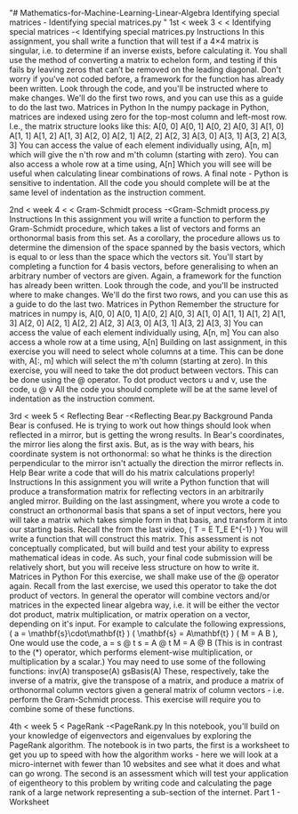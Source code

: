 "# Mathematics-for-Machine-Learning-Linear-Algebra                                   Identifying special matrices - Identifying special matrices.py       " 
1st < week 3 < < Identifying special matrices -< Identifying special matrices.py
Instructions
In this assignment, you shall write a function that will test 
if a 4×4 matrix is singular, i.e. to determine if an inverse 
exists, before calculating it.
You shall use the method of converting a matrix to echelon 
form, and testing if this fails by leaving zeros that can’t 
be removed on the leading diagonal.
Don't worry if you've not coded before, a framework for the 
function has already been written. Look through the code, and 
you'll be instructed where to make changes. We'll do the first 
two rows, and you can use this as a guide to do the last two.
Matrices in Python
In the numpy package in Python, matrices are indexed using 
zero for the top-most column and left-most row. I.e., the 
matrix structure looks like this:
A[0, 0]  A[0, 1]  A[0, 2]  A[0, 3]
A[1, 0]  A[1, 1]  A[1, 2]  A[1, 3]
A[2, 0]  A[2, 1]  A[2, 2]  A[2, 3]
A[3, 0]  A[3, 1]  A[3, 2]  A[3, 3]
You can access the value of each element individually using,
A[n, m]
which will give the n'th row and m'th column (starting with zero). You can also access a whole row at a time using,
A[n]
Which you will see will be useful when calculating linear 
combinations of rows.
A final note - Python is sensitive to indentation. All the 
code you should complete will be at the same level of 
indentation as the instruction comment.




2nd < week 4 < < Gram-Schmidt process -<Gram-Schmidt process.py
Instructions
In this assignment you will write a function to perform the 
Gram-Schmidt procedure, which takes a list of vectors and forms 
an orthonormal basis from this set. As a corollary, the procedure
 allows us to determine the dimension of the space spanned by 
 the basis vectors, which is equal to or less than the space 
 which the vectors sit.
You'll start by completing a function for 4 basis vectors,
 before generalising to when an arbitrary number of vectors 
 are given.
Again, a framework for the function has already been written. 
Look through the code, and you'll be instructed where to make 
changes. We'll do the first two rows, and you can use this as 
a guide to do the last two.
Matrices in Python
Remember the structure for matrices in numpy is,
A[0, 0]  A[0, 1]  A[0, 2]  A[0, 3]
A[1, 0]  A[1, 1]  A[1, 2]  A[1, 3]
A[2, 0]  A[2, 1]  A[2, 2]  A[2, 3]
A[3, 0]  A[3, 1]  A[3, 2]  A[3, 3]
You can access the value of each element individually using,
A[n, m]
You can also access a whole row at a time using,
A[n]
Building on last assignment, in this exercise you will 
need to select whole columns at a time. This can be done with,
A[:, m]
which will select the m'th column (starting at zero).
In this exercise, you will need to take the dot product 
between vectors. This can be done using the @ operator. 
To dot product vectors u and v, use the code,
u @ v
All the code you should complete will be at the same level 
of indentation as the instruction comment.



3rd < week 5 < Reflecting Bear  -<Reflecting Bear.py
Background
Panda Bear is confused. He is trying to work out how things 
should look when reflected in a mirror, but is getting the wrong 
results. In Bear's coordinates, the mirror lies along the first 
axis. But, as is the way with bears, his coordinate system is 
not orthonormal: so what he thinks is the direction 
perpendicular to the mirror isn't actually the direction the 
mirror reflects in. Help Bear write a code that will do his 
matrix calculations properly!
Instructions
In this assignment you will write a Python function 
that will produce a transformation matrix for reflecting 
vectors in an arbitrarily angled mirror.
Building on the last assingment, where you wrote a code 
to construct an orthonormal basis that spans a set of input
 vectors, here you will take a matrix which takes simple form in that basis, and transform it into our starting basis. Recall the from the last video,
\( T = E T_E E^{-1} \)
You will write a function that will construct this matrix. 
This assessment is not conceptually complicated, but will build 
and test your ability to express mathematical ideas in code. 
As such, your final code submission will be relatively short, 
but you will receive less structure on how to write it.
Matrices in Python
For this exercise, we shall make use of the @ operator again. 
Recall from the last exercise, we used this operator to take 
the dot product of vectors. In general the operator will combine 
vectors and/or matrices in the expected linear algebra way, i.e. 
it will be either the vector dot product, matrix multiplication, 
or matrix operation on a vector, depending on it's input. 
For example to calculate the following expressions,
\( a = \mathbf{s}\cdot\mathbf{t} \)
\( \mathbf{s} = A\mathbf{t} \)
\( M = A B \),
One would use the code,
a = s @ t
s = A @ t
M = A @ B
(This is in contrast to the \(*\) operator, which performs element-wise multiplication, or multiplication by a scalar.)
You may need to use some of the following functions:
inv(A)
transpose(A)
gsBasis(A)
These, respectively, take the inverse of a matrix, give the transpose of a matrix, and produce a matrix of orthonormal column vectors given a general matrix of column vectors - i.e. perform the Gram-Schmidt process. This exercise will require you to combine some of these functions.


4th < week 5 < PageRank -<PageRank.py
In this notebook, you'll build on your knowledge of eigenvectors 
and eigenvalues by exploring the PageRank algorithm. 
The notebook is in two parts, the first is a worksheet to get 
you up to speed with how the algorithm works - here we will look 
at a micro-internet with fewer than 10 websites and see what it 
does and what can go wrong. The second is an assessment which 
will test your application of eigentheory to this problem by 
writing code and calculating the page rank of a large network 
representing a sub-section of the internet.
Part 1 - Worksheet

